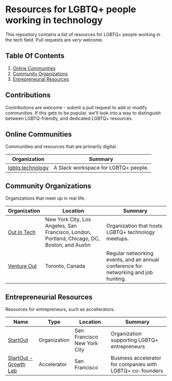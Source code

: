 # Resources for LGBTQ+ people working in technology
This repository contains a list of resources for LGBTQ+ people working in the tech field. Pull requests are *very* welcome.

## Table Of Contents
1. [Online Communities](#online-communities)
2. [Community Organizations](#community-organizations)
3. [Entrepreneurial Resources](#entrepreneurial-resources)

## Contributions
Contributions are welcome - submit a pull request to add or modify communities. If this gets to be popular, we'll look into a way to distinguish between LGBTQ-friendly, and dedicated LGBTQ+ resources.



## Online Communities
Communities and resources that are primarily digital.

| Organization | Summary |
| --- | --- |
| [lgbtq.technology](https://lgbtq.technology) | A Slack workspace for LGBTQ+ people. |



## Community Organizations
Organizations that meet up in real life.


| Organization | Location | Summary |
| --- | --- | --- |
| [Out In Tech](https://outintech.com/) | New York City, Los Angeles, San Francisco, London, Portland, Chicago, DC, Boston, and Austin | Organization that hosts LGBTQ+ technology meetups. |
| [Venture Out](https://ventureout.ca/) | Toronto, Canada | Regular networking events, and an annual conference for networking and job hunting. |



## Entrepreneurial Resources
Resources for entrepreneurs, such as accellerators. 


| Name | Type | Location | Summary |
| --- | --- | --- | --- |
| [StartOut](https://startout.org/) | Organization |San Francisco New York City | Organization supporting LGBTQ+ entrepreneurs |
| [StartOut - Growth Lab ](https://startout.org/growth-lab/) | Accelerator | San Francisco | Business accelerator for companies with LGBTQ+ co-founders |
